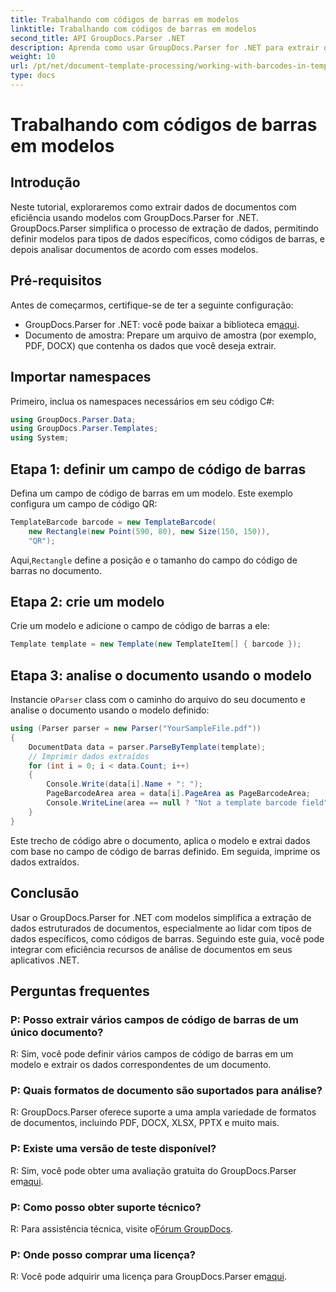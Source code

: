 ```yaml
---
title: Trabalhando com códigos de barras em modelos
linktitle: Trabalhando com códigos de barras em modelos
second_title: API GroupDocs.Parser .NET
description: Aprenda como usar GroupDocs.Parser for .NET para extrair dados estruturados de documentos usando modelos. Simplifique a extração de dados com campos de código de barras.
weight: 10
url: /pt/net/document-template-processing/working-with-barcodes-in-templates/
type: docs
---
```

# Trabalhando com códigos de barras em modelos

## Introdução
Neste tutorial, exploraremos como extrair dados de documentos com eficiência usando modelos com GroupDocs.Parser for .NET. GroupDocs.Parser simplifica o processo de extração de dados, permitindo definir modelos para tipos de dados específicos, como códigos de barras, e depois analisar documentos de acordo com esses modelos.
## Pré-requisitos
Antes de começarmos, certifique-se de ter a seguinte configuração:
-  GroupDocs.Parser for .NET: você pode baixar a biblioteca em[aqui](https://releases.groupdocs.com/parser/net/).
- Documento de amostra: Prepare um arquivo de amostra (por exemplo, PDF, DOCX) que contenha os dados que você deseja extrair.

## Importar namespaces
Primeiro, inclua os namespaces necessários em seu código C#:
```csharp
using GroupDocs.Parser.Data;
using GroupDocs.Parser.Templates;
using System;
```
## Etapa 1: definir um campo de código de barras
Defina um campo de código de barras em um modelo. Este exemplo configura um campo de código QR:
```csharp
TemplateBarcode barcode = new TemplateBarcode(
    new Rectangle(new Point(590, 80), new Size(150, 150)),
    "QR");
```
 Aqui,`Rectangle` define a posição e o tamanho do campo do código de barras no documento.
## Etapa 2: crie um modelo
Crie um modelo e adicione o campo de código de barras a ele:
```csharp
Template template = new Template(new TemplateItem[] { barcode });
```
## Etapa 3: analise o documento usando o modelo
 Instancie o`Parser` class com o caminho do arquivo do seu documento e analise o documento usando o modelo definido:
```csharp
using (Parser parser = new Parser("YourSampleFile.pdf"))
{
    DocumentData data = parser.ParseByTemplate(template);
    // Imprimir dados extraídos
    for (int i = 0; i < data.Count; i++)
    {
        Console.Write(data[i].Name + ": ");
        PageBarcodeArea area = data[i].PageArea as PageBarcodeArea;
        Console.WriteLine(area == null ? "Not a template barcode field" : area.Value);
    }
}
```
Este trecho de código abre o documento, aplica o modelo e extrai dados com base no campo de código de barras definido. Em seguida, imprime os dados extraídos.

## Conclusão
Usar o GroupDocs.Parser for .NET com modelos simplifica a extração de dados estruturados de documentos, especialmente ao lidar com tipos de dados específicos, como códigos de barras. Seguindo este guia, você pode integrar com eficiência recursos de análise de documentos em seus aplicativos .NET.

## Perguntas frequentes
### P: Posso extrair vários campos de código de barras de um único documento?
R: Sim, você pode definir vários campos de código de barras em um modelo e extrair os dados correspondentes de um documento.
### P: Quais formatos de documento são suportados para análise?
R: GroupDocs.Parser oferece suporte a uma ampla variedade de formatos de documentos, incluindo PDF, DOCX, XLSX, PPTX e muito mais.
### P: Existe uma versão de teste disponível?
 R: Sim, você pode obter uma avaliação gratuita do GroupDocs.Parser em[aqui](https://releases.groupdocs.com/).
### P: Como posso obter suporte técnico?
 R: Para assistência técnica, visite o[Fórum GroupDocs](https://forum.groupdocs.com/c/parser/17).
### P: Onde posso comprar uma licença?
 R: Você pode adquirir uma licença para GroupDocs.Parser em[aqui](https://purchase.groupdocs.com/buy).